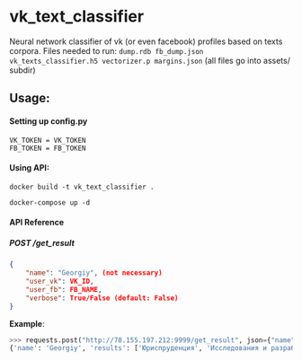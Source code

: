 # vk_text_classifier
Neural network classifier of vk (or even facebook) profiles based on texts corpora.
Files needed to run: `dump.rdb fb_dump.json vk_texts_classifier.h5 vectorizer.p margins.json`
(all files go into assets/ subdir)

## Usage:
#### Setting up config.py
```
VK_TOKEN = VK_TOKEN
FB_TOKEN = FB_TOKEN
```

#### Using API:
```
docker build -t vk_text_classifier .

docker-compose up -d
```

#### API Reference
##### POST /get_result
```json
{
	"name": "Georgiy", (not necessary)
	"user_vk": VK_ID,
	"user_fb": FB_NAME,
	"verbose": True/False (default: False)
}
```

**Example**:
```python
>>> requests.post("http://78.155.197.212:9999/get_result", json={"name": "Georgiy", "user_vk": 134070307}).json()
{'name': 'Georgiy', 'results': ['Юриспруденция', 'Исследования и разработки', 'Благотворительность', 'Инновации и модернизация']}
```
